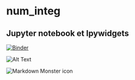 # num_integ

## Jupyter notebook et Ipywidgets



[![Binder](https://mybinder.org/badge_logo.svg)](https://mybinder.org/v2/gh/nevermind78/num_integ/main?filepath=widget_final.ipynb)


![Alt Text](demo.gif)


<img src="https://upload.wikimedia.org/wikipedia/commons/thumb/3/3c/Int%C3%A9gration_num_rectangles.svg/300px-Int%C3%A9gration_num_rectangles.svg.png"
     alt="Markdown Monster icon"
     style="float: left; margin-right: 10px;" />
